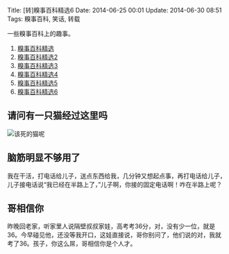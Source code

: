 Title: [转]糗事百科精选6
Date: 2014-06-25 00:01
Update: 2014-06-30 08:51
Tags: 糗事百科, 笑话, 转载

[1]: /static/images/qiushibaike/WhereIsTheCat.jpg

一些糗事百科上的趣事。

1. [糗事百科精选](/collection/qiushibaike.html)
2. [糗事百科精选2](/collection/qiushibaike2.html)
3. [糗事百科精选3](/collection/qiushibaike3.html)
4. [糗事百科精选4](/collection/qiushibaike4.html)
5. [糗事百科精选5](/collection/qiushibaike5.html)
6. [糗事百科精选6](/collection/qiushibaike6.html)

## 请问有一只猫经过这里吗
![该死的猫呢][1]

## 脑筋明显不够用了
我在干活，打电话给儿子，送点东西给我，几分钟又想起点事，再打电话给儿子，儿子接电话说“我已经在半路上了，”儿子啊，你接的固定电话啊！咋在半路上呢？

## 哥相信你
昨晚回老家，听家里人说隔壁叔叔家娃，高考考36分，对，没有少一位，就是36。今早碰见他，还没等我开口，这娃直接说，哥你别问了，他们说的对，我就考了36。孩子，你这么屌，哥相信你是个人才。

